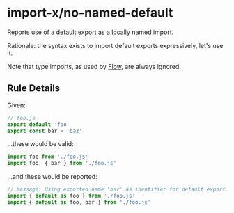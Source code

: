 # import-x/no-named-default

<!-- end auto-generated rule header -->

Reports use of a default export as a locally named import.

Rationale: the syntax exists to import default exports expressively, let's use it.

Note that type imports, as used by [Flow], are always ignored.

## Rule Details

Given:

```js
// foo.js
export default 'foo'
export const bar = 'baz'
```

...these would be valid:

```js
import foo from './foo.js'
import foo, { bar } from './foo.js'
```

...and these would be reported:

```js
// message: Using exported name 'bar' as identifier for default export.
import { default as foo } from './foo.js'
import { default as foo, bar } from './foo.js'
```

[Flow]: https://flow.org/
